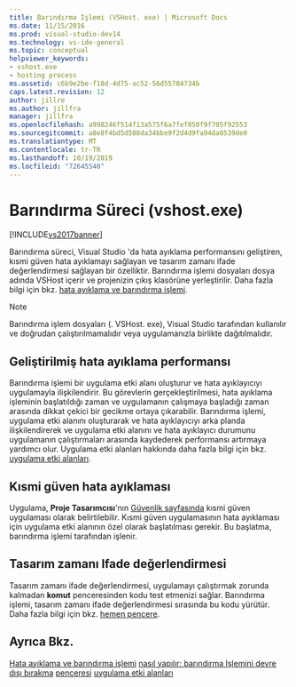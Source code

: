 ```yaml
---
title: Barındırma Işlemi (VSHost. exe) | Microsoft Docs
ms.date: 11/15/2016
ms.prod: visual-studio-dev14
ms.technology: vs-ide-general
ms.topic: conceptual
helpviewer_keywords:
- vshost.exe
- hosting process
ms.assetid: c6b9e2be-f18d-4d75-ac52-56d55784734b
caps.latest.revision: 12
author: jillre
ms.author: jillfra
manager: jillfra
ms.openlocfilehash: a998246f514f13a575f6a7fef850f9f705f92553
ms.sourcegitcommit: a8e8f4bd5d508da34bbe9f2d4d9fa94da0539de0
ms.translationtype: MT
ms.contentlocale: tr-TR
ms.lasthandoff: 10/19/2019
ms.locfileid: "72645540"
---
```

# <a name="hosting-process-vshostexe"></a>Barındırma Süreci (vshost.exe)
[!INCLUDE[vs2017banner](../includes/vs2017banner.md)]

Barındırma süreci, Visual Studio 'da hata ayıklama performansını geliştiren, kısmi güven hata ayıklamayı sağlayan ve tasarım zamanı ifade değerlendirmesi sağlayan bir özelliktir. Barındırma işlemi dosyaları dosya adında VSHost içerir ve projenizin çıkış klasörüne yerleştirilir. Daha fazla bilgi için bkz. [hata ayıklama ve barındırma işlemi](../debugger/debugging-and-the-hosting-process.md).

> [!NOTE]
> Barındırma işlem dosyaları (. VSHost. exe), Visual Studio tarafından kullanılır ve doğrudan çalıştırılmamalıdır veya uygulamanızla birlikte dağıtılmalıdır.

## <a name="improved-debugging-performance"></a>Geliştirilmiş hata ayıklama performansı
 Barındırma işlemi bir uygulama etki alanı oluşturur ve hata ayıklayıcıyı uygulamayla ilişkilendirir. Bu görevlerin gerçekleştirilmesi, hata ayıklama işleminin başlatıldığı zaman ve uygulamanın çalışmaya başladığı zaman arasında dikkat çekici bir gecikme ortaya çıkarabilir. Barındırma işlemi, uygulama etki alanını oluşturarak ve hata ayıklayıcıyı arka planda ilişkilendirerek ve uygulama etki alanını ve hata ayıklayıcı durumunu uygulamanın çalıştırmaları arasında kaydederek performansı artırmaya yardımcı olur. Uygulama etki alanları hakkında daha fazla bilgi için bkz. [uygulama etki alanları](https://msdn.microsoft.com/library/113a8bbf-6875-4a72-a49d-ca2d92e19cc8).

## <a name="partial-trust-debugging"></a>Kısmi güven hata ayıklaması
 Uygulama, **Proje Tasarımcısı**'nın [Güvenlik sayfasında](../ide/reference/security-page-project-designer.md) kısmi güven uygulaması olarak belirtilebilir. Kısmi güven uygulamasının hata ayıklaması için uygulama etki alanının özel olarak başlatılması gerekir. Bu başlatma, barındırma işlemi tarafından işlenir.

## <a name="design-time-expression-evaluation"></a>Tasarım zamanı Ifade değerlendirmesi
 Tasarım zamanı ifade değerlendirmesi, uygulamayı çalıştırmak zorunda kalmadan **komut** penceresinden kodu test etmenizi sağlar. Barındırma işlemi, tasarım zamanı ifade değerlendirmesi sırasında bu kodu yürütür. Daha fazla bilgi için bkz. [hemen pencere](../ide/reference/immediate-window.md).

## <a name="see-also"></a>Ayrıca Bkz.
 [Hata ayıklama ve barındırma işlemi](../debugger/debugging-and-the-hosting-process.md) [nasıl yapılır: barındırma Işlemini devre dışı bırakma](../ide/how-to-disable-the-hosting-process.md) [penceresi](../ide/reference/immediate-window.md) [uygulama etki alanları](https://msdn.microsoft.com/library/113a8bbf-6875-4a72-a49d-ca2d92e19cc8)
